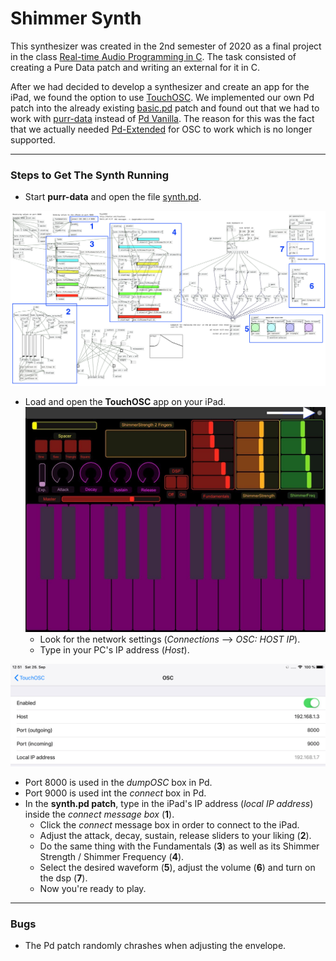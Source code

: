 # Shimmer Synth

This synthesizer was created in the 2nd semester of 2020 as a final project in the class [Real-time Audio Programming in C](https://github.com/audio-communication-group/real-time-audio-programming-in-C_SoSe2020.git). The task consisted of creating a Pure Data patch and writing an external for it in C. 

After we had decided to develop a synthesizer and create an app for the iPad, we found the option to use [TouchOSC](https://hexler.net/docs/touchosc-getting-started). 
We implemented our own Pd patch into the already existing [basic.pd](https://hexler.net/pub/touchosc/basic.pd) patch and found out that we had to work with [purr-data](https://agraef.github.io/purr-data/) instead of [Pd Vanilla](http://puredata.info/downloads/pure-data). The reason for this was the fact that we actually needed [Pd-Extended](http://puredata.info/downloads/pd-extended) for OSC to work which is no longer supported.

***

### Steps to Get The Synth Running

- Start **purr-data** and open the file [synth.pd](https://github.com/thomaschhh/RTAP-Synthesizer/blob/master/PureData/Synth.pd).

![Entire Pd Patch](https://github.com/thomaschhh/RTAP-Synthesizer/blob/master/Images/pd_patch.png?raw=true)

- Load and open the **TouchOSC** app on your iPad.
![Entire Pd Patch](https://github.com/thomaschhh/RTAP-Synthesizer/blob/master/Images/osc_layout.jpg?raw=true)
    - Look for the network settings (*Connections* --> *OSC: HOST IP*).
    - Type in your PC's IP address (*Host*).
    
![Entire Pd Patch](https://github.com/thomaschhh/RTAP-Synthesizer/blob/master/Images/osc_connections.jpg?raw=true)

- Port 8000 is used in the *dumpOSC* box in Pd. 
- Port 9000 is used int the *connect* box in Pd.
- In the **synth.pd patch**, type in the iPad's IP address (*local IP address*) inside the *connect message box* (**1**).
    - Click the *connect* message box in order to connect to the iPad.
    - Adjust the attack, decay, sustain, release sliders to your liking (**2**).
    - Do the same thing with the Fundamentals (**3**) as well as its Shimmer Strength / Shimmer Frequency (**4**).
    - Select the desired waveform (**5**), adjust the volume (**6**) and turn on the dsp (**7**). 
    - Now you're ready to play. 
    
***
    
### Bugs

- The Pd patch randomly chrashes when adjusting the envelope.
